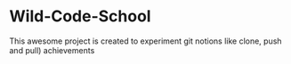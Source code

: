 # Wild-Code-School
This awesome project is created to experiment git notions like clone, push and pull)
achievements
